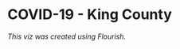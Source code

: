 # COVID-19 - King County 

_This viz was created using Flourish._

<div class="flourish-embed flourish-chart" data-src="visualisation/5255806"><script src="https://public.flourish.studio/resources/embed.js"></script></div>

